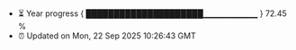 - ⏳ Year progress { █████████████████████▁▁▁▁▁▁▁▁▁ } 72.45 %
- ⏰ Updated on Mon, 22 Sep 2025 10:26:43 GMT

